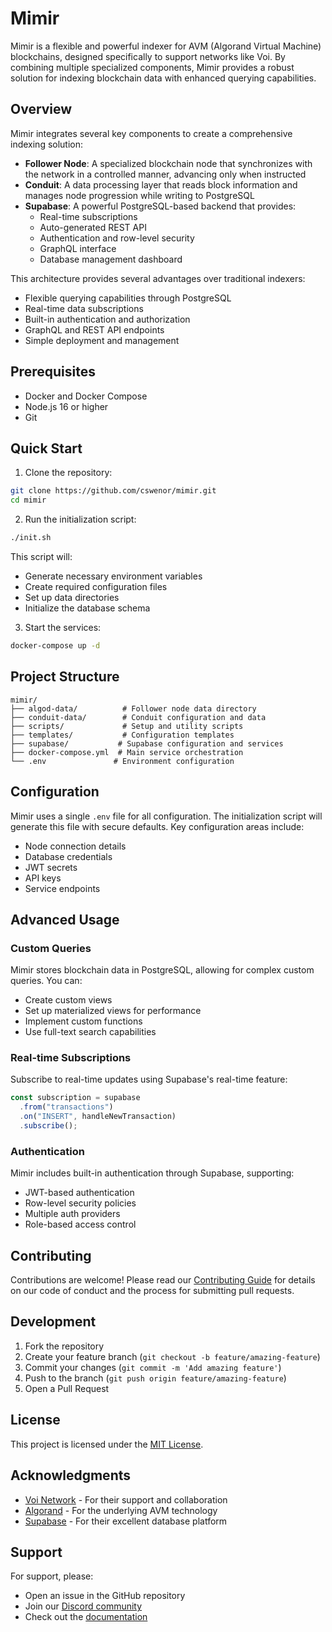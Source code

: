 # Mimir

Mimir is a flexible and powerful indexer for AVM (Algorand Virtual Machine) blockchains, designed specifically to support networks like Voi. By combining multiple specialized components, Mimir provides a robust solution for indexing blockchain data with enhanced querying capabilities.

## Overview

Mimir integrates several key components to create a comprehensive indexing solution:

- **Follower Node**: A specialized blockchain node that synchronizes with the network in a controlled manner, advancing only when instructed
- **Conduit**: A data processing layer that reads block information and manages node progression while writing to PostgreSQL
- **Supabase**: A powerful PostgreSQL-based backend that provides:
  - Real-time subscriptions
  - Auto-generated REST API
  - Authentication and row-level security
  - GraphQL interface
  - Database management dashboard

This architecture provides several advantages over traditional indexers:

- Flexible querying capabilities through PostgreSQL
- Real-time data subscriptions
- Built-in authentication and authorization
- GraphQL and REST API endpoints
- Simple deployment and management

## Prerequisites

- Docker and Docker Compose
- Node.js 16 or higher
- Git

## Quick Start

1. Clone the repository:

```bash
git clone https://github.com/cswenor/mimir.git
cd mimir
```

2. Run the initialization script:

```bash
./init.sh
```

This script will:

- Generate necessary environment variables
- Create required configuration files
- Set up data directories
- Initialize the database schema

3. Start the services:

```bash
docker-compose up -d
```

## Project Structure

```
mimir/
├── algod-data/          # Follower node data directory
├── conduit-data/        # Conduit configuration and data
├── scripts/             # Setup and utility scripts
├── templates/           # Configuration templates
├── supabase/           # Supabase configuration and services
├── docker-compose.yml  # Main service orchestration
└── .env               # Environment configuration
```

## Configuration

Mimir uses a single `.env` file for all configuration. The initialization script will generate this file with secure defaults. Key configuration areas include:

- Node connection details
- Database credentials
- JWT secrets
- API keys
- Service endpoints

## Advanced Usage

### Custom Queries

Mimir stores blockchain data in PostgreSQL, allowing for complex custom queries. You can:

- Create custom views
- Set up materialized views for performance
- Implement custom functions
- Use full-text search capabilities

### Real-time Subscriptions

Subscribe to real-time updates using Supabase's real-time feature:

```javascript
const subscription = supabase
  .from("transactions")
  .on("INSERT", handleNewTransaction)
  .subscribe();
```

### Authentication

Mimir includes built-in authentication through Supabase, supporting:

- JWT-based authentication
- Row-level security policies
- Multiple auth providers
- Role-based access control

## Contributing

Contributions are welcome! Please read our [Contributing Guide](CONTRIBUTING.md) for details on our code of conduct and the process for submitting pull requests.

## Development

1. Fork the repository
2. Create your feature branch (`git checkout -b feature/amazing-feature`)
3. Commit your changes (`git commit -m 'Add amazing feature'`)
4. Push to the branch (`git push origin feature/amazing-feature`)
5. Open a Pull Request

## License

This project is licensed under the [MIT License](LICENSE).

## Acknowledgments

- [Voi Network](https://voi.network/) - For their support and collaboration
- [Algorand](https://www.algorand.com/) - For the underlying AVM technology
- [Supabase](https://supabase.com/) - For their excellent database platform

## Support

For support, please:

- Open an issue in the GitHub repository
- Join our [Discord community](your-discord-link)
- Check out the [documentation](your-docs-link)
